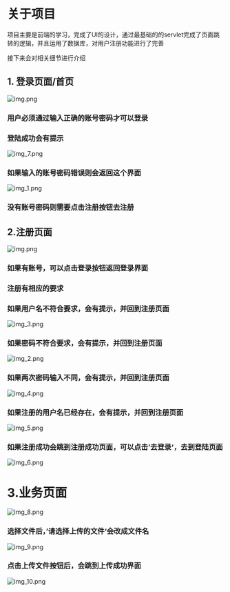 # 关于项目
项目主要是前端的学习，完成了UI的设计，通过最基础的的servlet完成了页面跳转的逻辑，并且运用了数据库，对用户注册功能进行了完善

接下来会对相关细节进行介绍
## 1. 登录页面/首页
![img.png](readme/img.png)
### 用户必须通过输入正确的账号密码才可以登录

### 登陆成功会有提示
![img_7.png](readme/img_7.png)
### 如果输入的账号密码错误则会返回这个界面
![img_1.png](readme/img_1.png)
### 没有账号密码则需要点击注册按钮去注册

## 2.注册页面
![img.png](readme/img_2.png)
### 如果有账号，可以点击登录按钮返回登录界面

### 注册有相应的要求

### 如果用户名不符合要求，会有提示，并回到注册页面
![img_3.png](readme/img_3.png)
### 如果密码不符合要求，会有提示，并回到注册页面
![img_2.png](readme/img_11.png)
### 如果两次密码输入不同，会有提示，并回到注册页面
![img_4.png](readme/img_4.png)
### 如果注册的用户名已经存在，会有提示，并回到注册页面
![img_5.png](readme/img_12.png)
### 如果注册成功会跳到注册成功页面，可以点击’去登录‘，去到登陆页面
![img_6.png](readme/img_6.png)

# 3.业务页面
![img_8.png](readme/img_8.png)
### 选择文件后，’请选择上传的文件‘会改成文件名
![img_9.png](readme/img_9.png)
### 点击上传文件按钮后，会跳到上传成功界面
![img_10.png](readme/img_10.png)
